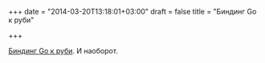+++
date = "2014-03-20T13:18:01+03:00"
draft = false
title = "Биндинг Go к руби"

+++

<p><a href="https://github.com/mitchellh/go-mruby">Биндинг Go к руби</a>. И наоборот.</p>

